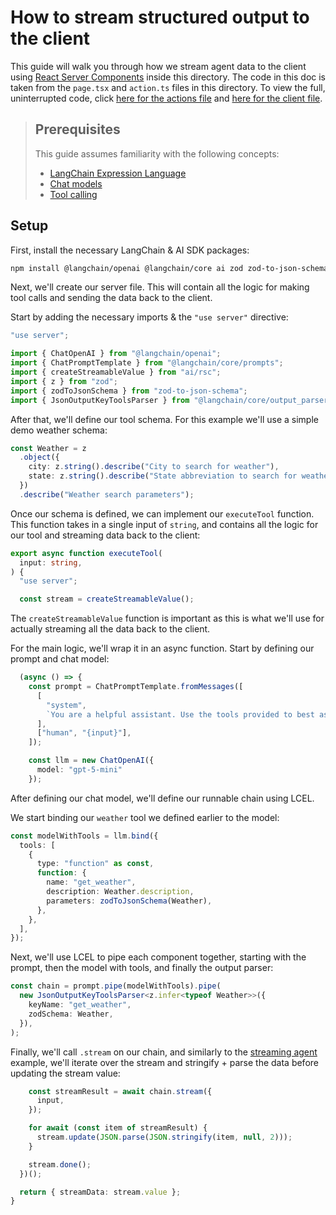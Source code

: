 # How to stream structured output to the client

This guide will walk you through how we stream agent data to the client using [React Server Components](https://react.dev/reference/rsc/server-components) inside this directory.
The code in this doc is taken from the `page.tsx` and `action.ts` files in this directory. To view the full, uninterrupted code, click [here for the actions file](./action.ts)
and [here for the client file](./page.tsx).

> ## Prerequisites
>
> This guide assumes familiarity with the following concepts:
>
> - [LangChain Expression Language](https://js.langchain.com/v0.2/docs/concepts#langchain-expression-language)
> - [Chat models](https://js.langchain.com/v0.2/docs/concepts#chat-models)
> - [Tool calling](https://js.langchain.com/v0.2/docs/concepts#functiontool-calling)

## Setup

First, install the necessary LangChain & AI SDK packages:

```bash
npm install @langchain/openai @langchain/core ai zod zod-to-json-schema
```

Next, we'll create our server file.
This will contain all the logic for making tool calls and sending the data back to the client.

Start by adding the necessary imports & the `"use server"` directive:

```typescript
"use server";

import { ChatOpenAI } from "@langchain/openai";
import { ChatPromptTemplate } from "@langchain/core/prompts";
import { createStreamableValue } from "ai/rsc";
import { z } from "zod";
import { zodToJsonSchema } from "zod-to-json-schema";
import { JsonOutputKeyToolsParser } from "@langchain/core/output_parsers/openai_tools";
```

After that, we'll define our tool schema. For this example we'll use a simple demo weather schema:

```typescript
const Weather = z
  .object({
    city: z.string().describe("City to search for weather"),
    state: z.string().describe("State abbreviation to search for weather"),
  })
  .describe("Weather search parameters");
```

Once our schema is defined, we can implement our `executeTool` function.
This function takes in a single input of `string`, and contains all the logic for our tool and streaming data back to the client:

```typescript
export async function executeTool(
  input: string,
) {
  "use server";

  const stream = createStreamableValue();
```

The `createStreamableValue` function is important as this is what we'll use for actually streaming all the data back to the client.

For the main logic, we'll wrap it in an async function. Start by defining our prompt and chat model:

```typescript
  (async () => {
    const prompt = ChatPromptTemplate.fromMessages([
      [
        "system",
        `You are a helpful assistant. Use the tools provided to best assist the user.`,
      ],
      ["human", "{input}"],
    ]);

    const llm = new ChatOpenAI({
      model: "gpt-5-mini"
    });

```

After defining our chat model, we'll define our runnable chain using LCEL.

We start binding our `weather` tool we defined earlier to the model:

```typescript
const modelWithTools = llm.bind({
  tools: [
    {
      type: "function" as const,
      function: {
        name: "get_weather",
        description: Weather.description,
        parameters: zodToJsonSchema(Weather),
      },
    },
  ],
});
```

Next, we'll use LCEL to pipe each component together, starting with the prompt, then the model with tools, and finally the output parser:

```typescript
const chain = prompt.pipe(modelWithTools).pipe(
  new JsonOutputKeyToolsParser<z.infer<typeof Weather>>({
    keyName: "get_weather",
    zodSchema: Weather,
  }),
);
```

Finally, we'll call `.stream` on our chain, and similarly to the [streaming agent](../agent/README.md)
example, we'll iterate over the stream and stringify + parse the data before updating the stream value:

```typescript
    const streamResult = await chain.stream({
      input,
    });

    for await (const item of streamResult) {
      stream.update(JSON.parse(JSON.stringify(item, null, 2)));
    }

    stream.done();
  })();

  return { streamData: stream.value };
}
```
